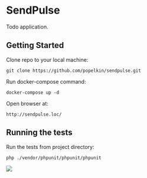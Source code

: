 # SendPulse

Todo application.

## Getting Started

Clone repo to your local machine:
```
git clone https://github.com/popelkin/sendpulse.git
```

Run docker-compose command:
```
docker-compose up -d
```

Open browser at:
```
http://sendpulse.loc/
```

## Running the tests

Run the tests from project directory:
```
php ./vendor/phpunit/phpunit/phpunit
```
<img src="http://joxi.ru/zANOd6VCBdbwpr">
